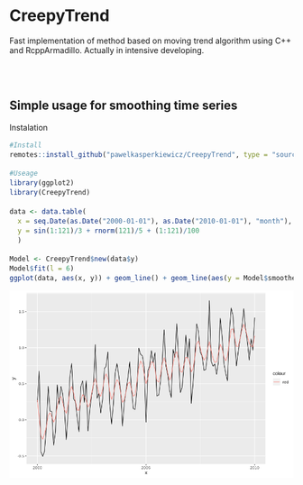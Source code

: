 # CreepyTrend

Fast implementation of method based on moving trend algorithm using C++ and RcppArmadillo.
Actually in intensive developing.

<br><br>

## Simple usage for smoothing time series

Instalation

``` r
#Install
remotes::install_github("pawelkasperkiewicz/CreepyTrend", type = "source")

#Useage
library(ggplot2)
library(CreepyTrend)

data <- data.table(
  x = seq.Date(as.Date("2000-01-01"), as.Date("2010-01-01"), "month"),
  y = sin(1:121)/3 + rnorm(121)/5 + (1:121)/100
  )

Model <- CreepyTrend$new(data$y)
Model$fit(l = 6)
ggplot(data, aes(x, y)) + geom_line() + geom_line(aes(y = Model$smoothed$y, color = "red"))
```

![](Smoothed.png)
